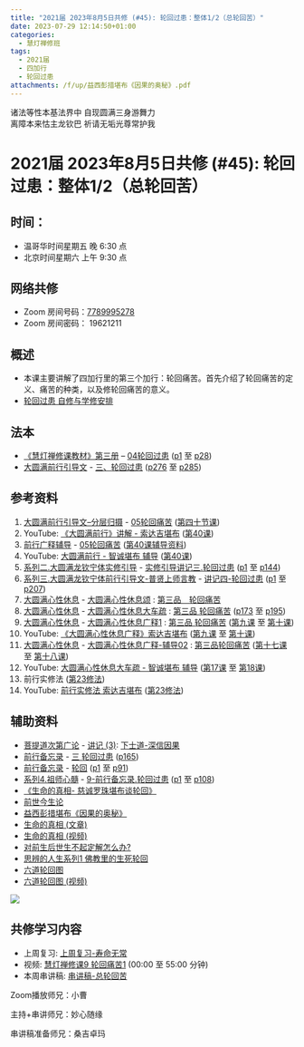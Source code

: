 ```yaml
---
title: "2021届 2023年8月5日共修 (#45): 轮回过患：整体1/2（总轮回苦）"
date: 2023-07-29 12:14:50+01:00
categories:
  - 慧灯禅修班
tags:
  - 2021届
  - 四加行
  - 轮回过患
attachments: /f/up/益西彭措堪布《因果的奥秘》.pdf
---
```

<!--StartFragment-->

诸法等性本基法界中 自现圆满三身游舞力\
离障本来怙主龙钦巴 祈请无垢光尊常护我

# 2021届 2023年8月5日共修 (#45): 轮回过患：整体1/2（总轮回苦）

<!--EndFragment-->



## 时间：

* 温哥华时间星期五 晚 6:30 点
* 北京时间星期六 上午 9:30 点

## 网络共修

* Zoom 房间号码：[7789995278](https://us02web.zoom.us/j/7789995278?pwd=VjZmbWJFY2k2K0E5RVB2cTNIQmhqUT09)
* Zoom 房间密码： 19621211

## 概述

* 本课主要讲解了四加行里的第三个加行：轮回痛苦。首先介绍了轮回痛苦的定义、痛苦的种类，以及修轮回痛苦的意义。
* [轮回过患 自修与学修安排](https://fohuifayu.com/index.php/huideng-jiangtang/chanxiuke/zen-03/8654-zen03-lhgh?title=)

## 法本

* [《慧灯禅修课教材》第三册](https://huidengchanxiu.net/books/b3) – [04轮回过患](https://huidengchanxiu.net/books/b3/3-04) ([p1](https://huidengchanxiu.net/books/b3/3-04#p1) 至 [p28](https://huidengchanxiu.net/books/b3/3-04#p28))
* [大圆满前行引导文](https://huidengchanxiu.net/books/dymqx) - [三、轮回过患](https://huidengchanxiu.net/books/dymqx/#%E4%B8%89%E8%BD%AE%E5%9B%9E%E8%BF%87%E6%82%A3) ([p276](https://huidengchanxiu.net/books/dymqx/#p276) 至 [p285](https://huidengchanxiu.net/books/dymqx/#p285))

## 参考资料

1. [大圆满前行引导文–分层归摄](https://huidengchanxiu.net/refs/qxgs/dymqx-fcgs) - [05轮回痛苦](https://huidengchanxiu.net/refs/qxgs/qxgs-05lh) ([第四十节课](https://huidengchanxiu.net/refs/qxgs/qxgs-05lh#%E7%AC%AC%E5%9B%9B%E5%8D%81%E8%8A%82%E8%AF%BE))
2. YouTube: [](https://www.youtube.com/playlist?list=PL0ERwy6s1uTeLz5leHEj-VcSWrU6TnVMW)[《大圆满前行》讲解 - 索达吉堪布](https://www.youtube.com/playlist?list=PLAEqXn671Ln66sSBYjhRRLNrAGJwgSXnU) ([](https://www.youtube.com/watch?v=c5AjLcQdP-4&list=PLAEqXn671Ln66sSBYjhRRLNrAGJwgSXnU&index=28)[第40课](https://www.youtube.com/watch?v=r6fV7ujOSj4&list=PLAEqXn671Ln66sSBYjhRRLNrAGJwgSXnU&index=40))
3. [前行广释辅导](https://huidengchanxiu.net/refs/fudao) - [05轮回痛苦](https://huidengchanxiu.net/refs/qxgs/fudao/qxgsfd-05lh) ([](https://huidengchanxiu.net/refs/qxgs/fudao/qxgsfd-05lh#%E5%89%8D%E8%A1%8C%E5%B9%BF%E9%87%8A%E7%AC%AC40%E8%AF%BE%E8%BE%85%E5%AF%BC%E8%B5%84%E6%96%99)[第40课辅导资料](https://huidengchanxiu.net/refs/qxgs/fudao/qxgsfd-05lh#%E5%89%8D%E8%A1%8C%E5%B9%BF%E9%87%8A%E7%AC%AC40%E8%AF%BE%E8%BE%85%E5%AF%BC%E8%B5%84%E6%96%99))
4. YouTube: [大圆满前行 - 智诚堪布 辅导](https://www.youtube.com/playlist?list=PL5y-PP7QihJ1FDiiv_7WsC1qogohiquEL) ([第40课](https://www.youtube.com/watch?v=4CILOpgKRBY&list=PL5y-PP7QihJ1FDiiv_7WsC1qogohiquEL&index=40))
5. [系列二.大圆满龙钦宁体实修引导](https://huidengchanxiu.net/refs/s2) - [](https://huidengchanxiu.net/refs/xmfw/s2/s2-sxyd2-smwc)[实修引导讲记三.轮回过患](https://huidengchanxiu.net/refs/xmfw/s2/s2-sxyd3-lhgh) ([p1](https://huidengchanxiu.net/refs/xmfw/s2/s2-sxyd3-lhgh#p1) 至 [p144](https://huidengchanxiu.net/refs/xmfw/s2/s2-sxyd3-lhgh#p144))
6. [系列三.大圆满龙钦宁体前行引导文-普贤上师言教](https://huidengchanxiu.net/refs/s3) - [](https://huidengchanxiu.net/refs/xmfw/s3/s3-ydw4-lhgh)[讲记四-轮回过患](https://huidengchanxiu.net/refs/xmfw/s3/s3-ydw4-lhgh) ([p1](https://huidengchanxiu.net/refs/xmfw/s3/s3-ydw4-lhgh#p1) 至 [p207](https://huidengchanxiu.net/refs/xmfw/s3/s3-ydw4-lhgh#p207))
7. [大圆满心性休息](https://huidengchanxiu.net/refs/dymxxxx) - [大圆满心性休息颂](https://huidengchanxiu.net/refs/dymxxxx/dymxxxx) : [第三品　轮回痛苦](https://huidengchanxiu.net/refs/dymxxxx/dymxxxx#%E7%AC%AC%E4%B8%89%E5%93%81%E8%BD%AE%E5%9B%9E%E7%97%9B%E8%8B%A6)
8. [大圆满心性休息](https://huidengchanxiu.net/refs/dymxxxx) - [大圆满心性休息大车疏](https://huidengchanxiu.net/refs/dymxxxx/dymxxxx-dcs) : [第三品 轮回痛苦](https://huidengchanxiu.net/refs/dymxxxx/dymxxxx-dcs/#%E7%AC%AC%E4%B8%89%E5%93%81-%E8%BD%AE%E5%9B%9E%E7%97%9B%E8%8B%A6) ([p173](https://huidengchanxiu.net/refs/dymxxxx/dymxxxx-dcs/#p173) 至 [p195](https://huidengchanxiu.net/refs/dymxxxx/dymxxxx-dcs/#p195))
9. [大圆满心性休息](https://huidengchanxiu.net/refs/dymxxxx) - [大圆满心性休息广释1](https://huidengchanxiu.net/refs/dymxxxx/dymxxxx-gs1) : [第三品 轮回痛苦](https://huidengchanxiu.net/refs/dymxxxx/dymxxxx-gs1#%E7%AC%AC%E4%B8%89%E5%93%81-%E8%BD%AE%E5%9B%9E%E7%97%9B%E8%8B%A6) ([第九课](https://huidengchanxiu.net/refs/dymxxxx/dymxxxx-gs1#%E7%AC%AC%E4%B9%9D%E8%AF%BE) 至 [第十课](https://huidengchanxiu.net/refs/dymxxxx/dymxxxx-gs1#%E7%AC%AC%E5%8D%81%E8%AF%BE))
10. YouTube: [《大圆满心性休息广释》索达吉堪布](https://www.youtube.com/playlist?list=PLAnEIprIVklebrDFUKaC67LssdOO2y87p) ([](https://www.youtube.com/watch?v=nCxMdwWUiSU&list=PLAnEIprIVklebrDFUKaC67LssdOO2y87p&index=6)[第九课](https://www.youtube.com/watch?v=TxotzPlbXHA&list=PLAnEIprIVklebrDFUKaC67LssdOO2y87p&index=9) 至 [](https://www.youtube.com/watch?v=TxotzPlbXHA&list=PLAnEIprIVklebrDFUKaC67LssdOO2y87p&index=9)[第十课](https://www.youtube.com/watch?v=MQQz3XMBrjw&list=PLAnEIprIVklebrDFUKaC67LssdOO2y87p&index=10))
11. [大圆满心性休息](https://huidengchanxiu.net/refs/dymxxxx) - [大圆满心性休息广释-辅导02](https://huidengchanxiu.net/refs/dymxxxx/fudao/fd-02) : [](https://huidengchanxiu.net/refs/dymxxxx/fudao/fd-01#%E7%AC%AC%E4%BA%8C%E5%93%81%E5%AF%BF%E5%91%BD%E6%97%A0%E5%B8%B8)[第三品轮回痛苦](https://huidengchanxiu.net/refs/dymxxxx/fudao/fd-02#%E7%AC%AC%E4%B8%89%E5%93%81%E8%BD%AE%E5%9B%9E%E7%97%9B%E8%8B%A6) ([第十七课](https://huidengchanxiu.net/refs/dymxxxx/fudao/fd-02#%E7%AC%AC%E5%8D%81%E4%B8%83%E8%AF%BE) 至 [第十八课](https://huidengchanxiu.net/refs/dymxxxx/fudao/fd-02#%E7%AC%AC%E5%8D%81%E5%85%AB%E8%AF%BE))
12. YouTube: [大圆满心性休息大车疏 - 智诚堪布 辅导](https://www.youtube.com/playlist?list=PL5y-PP7QihJ1Gh3w_hYZMkn4AWFXr_2iu) ([](https://www.youtube.com/watch?v=ZqfG-i8tdLA&list=PL5y-PP7QihJ1Gh3w_hYZMkn4AWFXr_2iu&index=10)[第17课](https://www.youtube.com/watch?v=3FroCkO_LvQ&list=PL5y-PP7QihJ1Gh3w_hYZMkn4AWFXr_2iu&index=18) 至 [第18课](https://www.youtube.com/watch?v=7w_pC8ew2rk&list=PL5y-PP7QihJ1Gh3w_hYZMkn4AWFXr_2iu&index=19))
13. 前行实修法 ([第23修法](https://mingguang.im/reading/%E5%89%8D%E8%A1%8C%E5%AE%9E%E4%BF%AE%E6%B3%95/%E7%AC%AC23%E4%BF%AE%E6%B3%95)[](https://mingguang.im/reading/%E5%89%8D%E8%A1%8C%E5%AE%9E%E4%BF%AE%E6%B3%95/%E7%AC%AC22%E4%BF%AE%E6%B3%95))
14. YouTube: [前行实修法 索达吉堪布](https://www.youtube.com/playlist?list=PLHUvfASP8Aixcv069_RtfKvYIdDNXa57C) ([第23修法](https://www.youtube.com/watch?v=_XY1__G27_c&list=PLHUvfASP8Aixcv069_RtfKvYIdDNXa57C&index=23))[](https://www.youtube.com/watch?v=4uNjPta4cbc&list=PLHUvfASP8Aixcv069_RtfKvYIdDNXa57C&index=22)

## 辅助资料

* [菩提道次第广论](https://huidengchanxiu.net/refs/gl) - [](https://huidengchanxiu.net/refs/ptdcdgl/2#%E5%AD%90%E4%B8%80%E6%80%9D%E6%83%9F%E6%AD%A4%E4%B8%96%E4%B8%8D%E8%83%BD%E4%B9%85%E4%BD%8F%E5%BF%86%E5%BF%B5%E5%BF%85%E6%AD%BB%E5%88%86%E5%9B%9B-%E6%9C%AA%E4%BF%AE%E5%BF%B5%E6%AD%BB%E6%89%80%E6%9C%89%E8%BF%87%E6%82%A3--%E4%BF%AE%E4%B9%A0%E8%83%9C%E5%88%A9--%E5%BD%93%E5%8F%91%E4%BD%95%E7%AD%89%E5%BF%B5%E6%AD%BB%E4%B9%8B%E5%BF%83--%E4%BF%AE%E5%BF%B5%E6%AD%BB%E7%90%86)[讲记 (3)](https://huidengchanxiu.net/refs/ptdcdgl/3): [下士道-深信因果](https://huidengchanxiu.net/refs/ptdcdgl/3#%E4%B8%8B%E5%A3%AB%E9%81%93-%E6%B7%B1%E4%BF%A1%E5%9B%A0%E6%9E%9C%E7%9B%AE%E5%BD%95)
* [前行备忘录](https://huidengchanxiu.net/refs/qxbwl/) - [三 轮回过患](https://huidengchanxiu.net/refs/qxbwl/#%E4%B8%89-%E8%BD%AE%E5%9B%9E%E8%BF%87%E6%82%A3) ([p165](https://huidengchanxiu.net/refs/qxbwl/#p165))
* [前行备忘录](https://huidengchanxiu.net/refs/qxbwl/) - [轮回](https://huidengchanxiu.net/refs/qxbwl/qxxl4-03lh) ([p1](https://huidengchanxiu.net/refs/qxbwl/qxxl4-03lh#p1) 至 [p91](https://huidengchanxiu.net/refs/qxbwl/qxxl4-03lh#p91))
* [系列4.祖师心髓](https://huidengchanxiu.net/refs/s4) - [9-前行备忘录.轮回过患](https://huidengchanxiu.net/refs/xmfw/s4/s4-zsxs9-qxbwl-lhgh)  ([p1](https://huidengchanxiu.net/refs/xmfw/s4/s4-zsxs9-qxbwl-lhgh#p1) 至 [p108](https://huidengchanxiu.net/refs/xmfw/s4/s4-zsxs9-qxbwl-lhgh#p108))[](https://www.youtube.com/playlist?list=PLAEqXn671Ln66sSBYjhRRLNrAGJwgSXnU)
* [《生命的真相- 慈诚罗珠堪布谈轮回》](http://files.luminouswisdom.ca/books/%E7%94%9F%E5%91%BD%E7%9A%84%E7%9C%9F%E7%9B%B8.pdf)
* [前世今生论](https://huidengchanxiu.net/refs/misc/qsjsl)
* [益西彭措堪布《因果的奥秘》](/f/up/益西彭措堪布《因果的奥秘》.pdf)
* [生命的真相 (文章)](https://fohuifayu.com/index.php/huideng-zhiguang/huideng-series/shi-ce/8195-a00122?title=)
* [生命的真相 (视频)](https://fohuifayu.com/index.php/huideng-jiangtang/rensheng-zhihui/renshengzhihui-xilie/596-l13048)
* [对前生后世生不起定解怎么办?](https://fohuifayu.com/index.php/shipin-jingcui/wenda-zhailu/2581-V16083-V18)
* [思辨的人生系列1 佛教里的生死轮回](https://fohuifayu.com/index.php/huideng-jiangtang/rensheng-zhihui/zhihui-xilie/2618-l17088)
* [六道轮回图](https://nianjue.org/article/59/590640.html)
* [六道轮回图  (视频)](https://k.sina.cn/article_1645770313_v6218764901900rgzv.html)

![](/f/up/六道轮回图.jpeg)









## **共修学习内容**

* 上周复习: [上周复习-寿命无常](/f/up/上周复习-寿命无常.docx)
* 视频: [](https://fohuifayu.com/index.php/huideng-jiangtang/fofa-jianxiu/chuli-xin/670-l11033)[慧灯禅修课9 轮回痛苦1](https://fohuifayu.com/index.php/huideng-jiangtang/chanxiuke/zen-03/1103-l16006) (00:00 至 55:00 分钟)
* 本周串讲稿: [串讲稿-总轮回苦](/f/up/串讲稿-总轮回苦.doc)

Zoom播放师兄：小曹

主持+串讲师兄：妙心随缘

串讲稿准备师兄：桑吉卓玛

<!--EndFragment-->